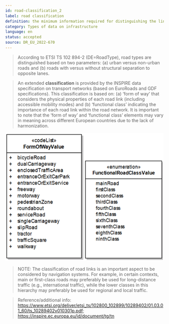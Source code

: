```yaml
---
id: road-classification_2
label: road classification
definition: the minimum information required for distinguishing the links of a road network encompassing form of way, functional, or other concerns.
category: Types of data on infrastructure
language: en
status: accepted
source: DR_EU_2022-670
---
```


>According to ETSI TS 102 894-2 (DE=RoadType), road types are distinguished based on two parameters: (a) urban versus non-urban roads and (b) roads with versus without structural separation to opposite lanes.

>An extended **classification** is provided by the INSPIRE data specification on transport networks (based on EuroRoads and GDF specifications). This classification is based on: (a) ‘form of way’ that considers the physical properties of each road link (including accessible mobility modes) and (b) ‘functional class’ indicating the importance of each road link within the road network. It is important to note that the ‘form of way’ and ‘functional class’ elements may vary in meaning across different European countries due to the lack of harmonization.

![Figure](../../images/road-classification.png)

>NOTE: The classification of road links is an important aspect to be considered by navigation systems. For example, in certain contexts, main or first-class roads may preferably be used for long-distance traffic (e.g., international traffic), while the lower classes in this hierarchy may preferably be used for regional and local traffic.

>Reference/additional info: https://www.etsi.org/deliver/etsi_ts/102800_102899/10289402/01.03.01_60/ts_10289402v010301p.pdf; https://inspire.ec.europa.eu/id/document/tg/tn

